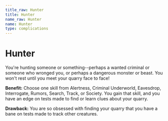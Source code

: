 ```yaml
---
title_raw: Hunter
title: Hunter
name_raw: Hunter
name: Hunter
type: complications
---
```


# Hunter

You're hunting someone or something--perhaps a wanted criminal or someone who wronged you, or perhaps a dangerous monster or beast. You won't rest until you meet your quarry face to face!

**Benefit:** Choose one skill from Alertness, Criminal Underworld, Eavesdrop, Interrogate, Rumors, Search, Track, or Society. You gain that skill, and you have an edge on tests made to find or learn clues about your quarry.

**Drawback:** You are so obsessed with finding your quarry that you have a bane on tests made to track other creatures.
